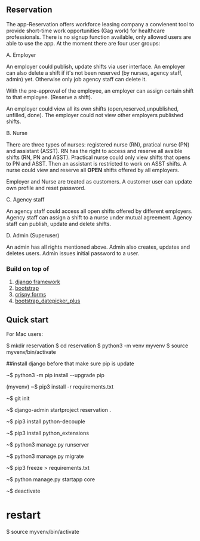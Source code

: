 
## Reservation



The app-Reservation offers workforce leasing company a convienent tool to provide short-time work opportunities (Gag work) for healthcare professionals. There is no signup function available, only allowed users are able to use the app.  At the moment there are four user groups:

A. Employer

An employer could publish, update shifts via user interface. An employer can also delete a shift if it's not been reserved (by nurses, agency staff, admin) yet. Otherwise only job agency staff can delete it. 

With the pre-approval of the employee, an employer can assign certain shift to that employee. (Reserve a shift). 

An employer could view all its own shifts (open,reserved,unpublished, unfilled, done). The employer could not view other employers published shifts. 


B. Nurse 

There are three types of nurses: registered nurse (RN), pratical nurse (PN) and assistant (ASST). RN has the right to access and reserve all avaible shifts (RN, PN and ASST). Practical nurse could only view shifts that opens to PN and ASST. Then an assistant is restricted to work on ASST shifts. A nurse could view and reserve all **OPEN** shifts offered by all employers. 

Employer and Nurse are treated as customers.  A customer user can update own profile and reset password. 

C. Agency staff

An agency staff could access all open shifts offered by different employers. Agency staff can assign a shift to a nurse under mutual agreement. Agency staff can publish, update and delete shifts. 

D. Admin (Superuser)

An admin has all rights mentioned above. Admin also creates, updates and deletes users. Admin issues initial password to a user. 


### Build on top of 

1. [django framework](https://www.djangoproject.com/)
2. [bootstrap](https://getbootstrap.com/)
3. [crispy forms](https://django-crispy-forms.readthedocs.io/en/latest/)
4. [bootstrap_datepicker_plus](https://aerabi.medium.com/](https://pypi.org/project/django-bootstrap-datepicker-plus/))



## Quick start 

For Mac users:

$ mkdir reservation
$ cd reservation
$ python3 -m venv myvenv
$ source myvenv/bin/activate

##install django before that make sure pip is update

~$ python3 -m pip install --upgrade pip

(myvenv) ~$ pip3 install -r requirements.txt

~$ git init

~$ django-admin startproject reservation .

~$ pip3 install python-decouple

~$ pip3 install python_extensions

~$ python3 manage.py runserver

~$ python3 manage.py migrate

~$ pip3 freeze > requirements.txt

~$ python manage.py startapp core

~$ deactivate

# restart 

$ source myvenv/bin/activate
